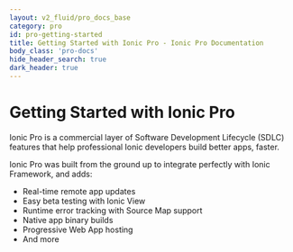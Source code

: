 ```yaml
---
layout: v2_fluid/pro_docs_base
category: pro
id: pro-getting-started
title: Getting Started with Ionic Pro - Ionic Pro Documentation
body_class: 'pro-docs'
hide_header_search: true
dark_header: true
---
```


# Getting Started with Ionic Pro

Ionic Pro is a commercial layer of Software Development Lifecycle (SDLC) features that help professional Ionic developers
build better apps, faster.

Ionic Pro was built from the ground up to integrate perfectly with Ionic Framework, and adds:

 * Real-time remote app updates
 * Easy beta testing with Ionic View
 * Runtime error tracking with Source Map support
 * Native app binary builds
 * Progressive Web App hosting
 * And more
